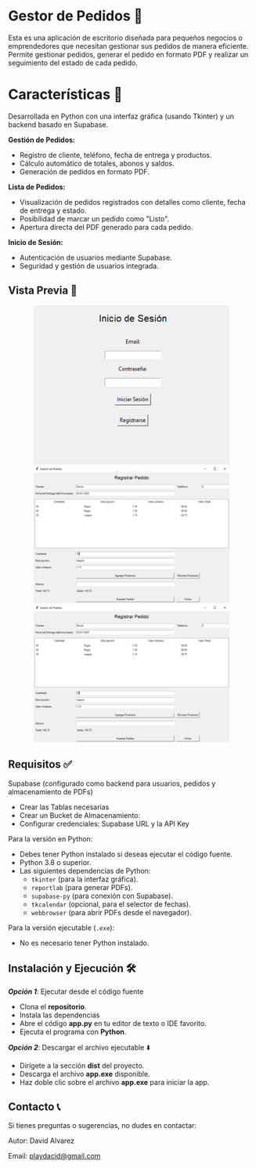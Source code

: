 # Gestor de Pedidos 📝
Esta es una aplicación de escritorio diseñada para pequeños negocios o emprendedores que necesitan gestionar sus pedidos de manera eficiente. Permite gestionar pedidos, generar el pedido en formato PDF y realizar un seguimiento del estado de cada pedido.


# Características 🔧 
Desarrollada en Python con una interfaz gráfica (usando Tkinter) y un backend basado en Supabase.

**Gestión de Pedidos:**

- Registro de cliente, teléfono, fecha de entrega y productos.
- Cálculo automático de totales, abonos y saldos.
- Generación de pedidos en formato PDF.

**Lista de Pedidos:**

- Visualización de pedidos registrados con detalles como cliente, fecha de entrega y estado.
- Posibilidad de marcar un pedido como "Listo".
- Apertura directa del PDF generado para cada pedido.

**Inicio de Sesión:**

- Autenticación de usuarios mediante Supabase.
- Seguridad y gestión de usuarios integrada.

## Vista Previa 👀

<div align="center">
    <img src="view/cap01.PNG" width="400">
    <img src="view/cap02.PNG" width="400">
    <img src="view/cap02.PNG" width="400">
</div>

## Requisitos ✅

Supabase (configurado como backend para usuarios, pedidos y almacenamiento de PDFs)

- Crear las Tablas necesarias
- Crear un Bucket de Almacenamiento:
- Configurar credenciales: Supabase URL y la API Key 


Para la versión en Python:
- Debes tener Python instalado si deseas ejecutar el código fuente.
- Python 3.8 o superior.
- Las siguientes dependencias de Python:
  - `tkinter` (para la interfaz gráfica).
  - `reportlab` (para generar PDFs).
  - `supabase-py` (para conexión con Supabase).
  - `tkcalendar` (opcional, para el selector de fechas).
  - `webbrowser` (para abrir PDFs desde el navegador).

Para la versión ejecutable (`.exe`):
- No es necesario tener Python instalado.

## Instalación y Ejecución 🛠️

***Opción 1***: Ejecutar desde el código fuente
- Clona el **repositorio**.
- Instala las dependencias
- Abre el código **app.py** en tu editor de texto o IDE favorito.
- Ejecuta el programa con **Python**.

***Opción 2***: Descargar el archivo ejecutable ⬇️
- Dirígete a la sección **dist** del proyecto.
- Descarga el archivo **app.exe** disponible.
- Haz doble clic sobre el archivo **app.exe** para iniciar la app.

## Contacto 📞
Si tienes preguntas o sugerencias, no dudes en contactar:

Autor: David Alvarez

Email: playdacid@gmail.com
